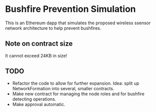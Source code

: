 # Bushfire Prevention Simulation

This is an Ethereum dapp that simulates the proposed wireless ssensor network architecture to help prevent bushfires.

## Note on contract size

It cannot exceed 24KB in size!

## TODO

* Refactor the code to allow for further expansion. Idea: split up NetworkFormation into several, smaller contracts.
* Make new contract for managing the node roles and for bushfire detecting operations.
* Make approval automatic.
